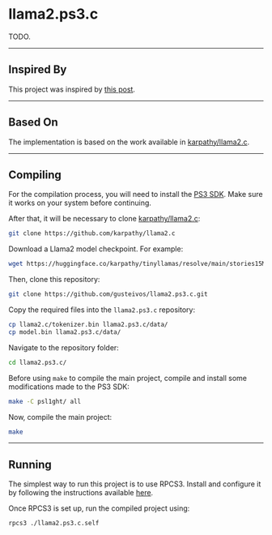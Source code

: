 # llama2.ps3.c

TODO.

---

## Inspired By

This project was inspired by [this post](https://x.com/AndreiDavid/status/1874079931958956364).

---

## Based On

The implementation is based on the work available in [karpathy/llama2.c](https://github.com/karpathy/llama2.c).

---

## Compiling

For the compilation process, you will need to install the [PS3 SDK](https://github.com/ps3dev/ps3sdk). Make sure it works on your system before continuing.

After that, it will be necessary to clone [karpathy/llama2.c](https://github.com/karpathy/llama2.c):

```bash
git clone https://github.com/karpathy/llama2.c
```

Download a Llama2 model checkpoint. For example:

```bash
wget https://huggingface.co/karpathy/tinyllamas/resolve/main/stories15M.bin -O model.bin
```

Then, clone this repository:

```bash
git clone https://github.com/gusteivos/llama2.ps3.c.git
```

Copy the required files into the `llama2.ps3.c` repository:

```bash
cp llama2.c/tokenizer.bin llama2.ps3.c/data/
cp model.bin llama2.ps3.c/data/
```

Navigate to the repository folder:

```bash
cd llama2.ps3.c/
```

Before using `make` to compile the main project, compile and install some modifications made to the PS3 SDK:

```bash
make -C psl1ght/ all
```

Now, compile the main project:

```bash
make
```

---

## Running

The simplest way to run this project is to use RPCS3. Install and configure it by following the instructions available [here](https://github.com/RPCS3/rpcs3).

Once RPCS3 is set up, run the compiled project using:

```bash
rpcs3 ./llama2.ps3.c.self
```
